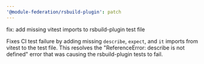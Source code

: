 ```yaml
---
'@module-federation/rsbuild-plugin': patch
---
```


fix: add missing vitest imports to rsbuild-plugin test file

Fixes CI test failure by adding missing `describe`, `expect`, and `it` imports from vitest to the test file. This resolves the "ReferenceError: describe is not defined" error that was causing the rsbuild-plugin tests to fail.